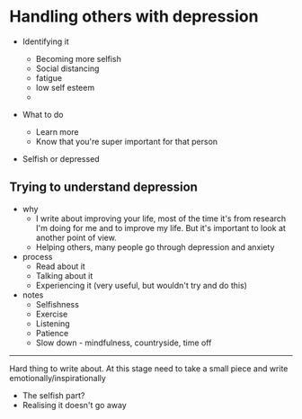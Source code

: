 # Handling others with depression

- Identifying it
    - Becoming more selfish
    - Social distancing
    - fatigue
    - low self esteem
    - 
- What to do
    - Learn more
    - Know that you're super important for that person


- Selfish or depressed


## Trying to understand depression

- why
    - I write about improving your life, most of the time it's from research I'm doing for me and to improve my life. But it's important to look at another point of view.
    - Helping others, many people go through depression and anxiety 
- process
    - Read about it
    - Talking about it
    - Experiencing it (very useful, but wouldn't try and do this)
- notes
    - Selfishness
    - Exercise
    - Listening
    - Patience
    - Slow down - mindfulness, countryside, time off

---

Hard thing to write about. At this stage need to take a small piece and write emotionally/inspirationally

- The selfish part?
- Realising it doesn't go away
